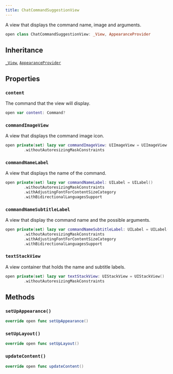 ```yaml
---
title: ChatCommandSuggestionView
---
```


A view that displays the command name, image and arguments.

``` swift
open class ChatCommandSuggestionView: _View, AppearanceProvider 
```

## Inheritance

[`_View`](../../_view), [`AppearanceProvider`](../../../utils/appearance-provider)

## Properties

### `content`

The command that the view will display.

``` swift
open var content: Command? 
```

### `commandImageView`

A view that displays the command image icon.

``` swift
open private(set) lazy var commandImageView: UIImageView = UIImageView()
        .withoutAutoresizingMaskConstraints
```

### `commandNameLabel`

A view that displays the name of the command.

``` swift
open private(set) lazy var commandNameLabel: UILabel = UILabel()
        .withoutAutoresizingMaskConstraints
        .withAdjustingFontForContentSizeCategory
        .withBidirectionalLanguagesSupport
```

### `commandNameSubtitleLabel`

A view that display the command name and the possible arguments.

``` swift
open private(set) lazy var commandNameSubtitleLabel: UILabel = UILabel()
        .withoutAutoresizingMaskConstraints
        .withAdjustingFontForContentSizeCategory
        .withBidirectionalLanguagesSupport
```

### `textStackView`

A view container that holds the name and subtitle labels.

``` swift
open private(set) lazy var textStackView: UIStackView = UIStackView()
        .withoutAutoresizingMaskConstraints
```

## Methods

### `setUpAppearance()`

``` swift
override open func setUpAppearance() 
```

### `setUpLayout()`

``` swift
override open func setUpLayout() 
```

### `updateContent()`

``` swift
override open func updateContent() 
```
